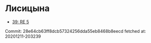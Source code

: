 # Лисицына
- [39: RE 5](39.md)

Commit: 28e64cb63ff8dcb57324256dda55eb8468b8eecd
 fetched at: 20201211-203239
